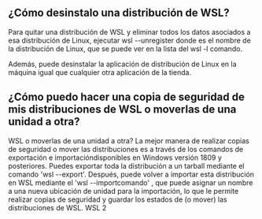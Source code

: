 ## ¿Cómo desinstalo una distribución de WSL?

Para quitar una distribución de WSL y eliminar todos los datos asociados a esa distribución de Linux, ejecutar
     wsl --unregister <distroName> donde <distroName> es el nombre de la distribución de Linux, que se puede ver en la lista del wsl -l comando.

Además, puede desinstalar la aplicación de distribución de Linux en la máquina igual que cualquier otra aplicación de la tienda.

## ¿Cómo puedo hacer una copia de seguridad de mis distribuciones de WSL o moverlas de una unidad a otra?

WSL o moverlas de una unidad a otra?
La mejor manera de realizar copias de seguridad o mover las distribuciones es a través de los comandos de exportación e importacióndisponibles en Windows versión 1809 y posteriores. Puedes exportar toda la distribución a un tarball mediante el comando     'wsl --export'. Después, puede volver a importar esta distribución en WSL mediante el 'wsl --importcomando' , que puede asignar un nombre a una nueva ubicación de unidad para la importación, lo que le permite realizar copias de seguridad y guardar los estados de (o mover) las distribuciones de WSL.
WSL 2
